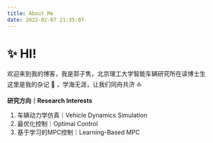 ```yaml
---
title: About Me
date: 2022-02-07 21:35:07
---
```


# :sparkles: HI!

欢迎来到我的博客，我是郭子隽，北京理工大学智能车辆研究所在读博士生  
这里是我的杂记 :blue_book: ，学海无涯，让我们同舟共济 :boat:

**研究方向｜Research Interests**

1. 车辆动力学仿真｜Vehicle Dynamics Simulation
2. 最优化控制｜Optimal Control
3. 基于学习的MPC控制｜Learning-Based MPC
